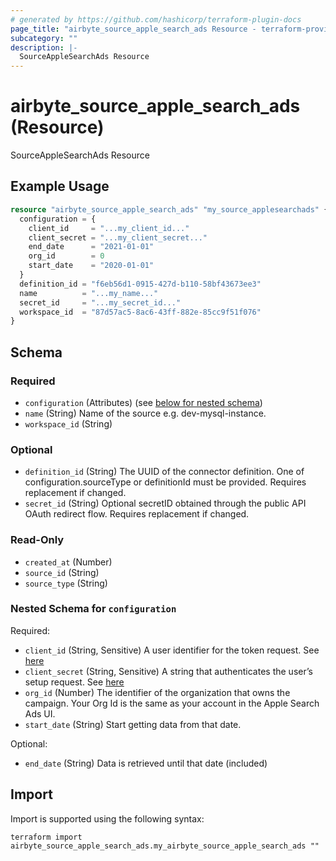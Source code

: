 ```yaml
---
# generated by https://github.com/hashicorp/terraform-plugin-docs
page_title: "airbyte_source_apple_search_ads Resource - terraform-provider-airbyte"
subcategory: ""
description: |-
  SourceAppleSearchAds Resource
---
```


# airbyte_source_apple_search_ads (Resource)

SourceAppleSearchAds Resource

## Example Usage

```terraform
resource "airbyte_source_apple_search_ads" "my_source_applesearchads" {
  configuration = {
    client_id     = "...my_client_id..."
    client_secret = "...my_client_secret..."
    end_date      = "2021-01-01"
    org_id        = 0
    start_date    = "2020-01-01"
  }
  definition_id = "f6eb56d1-0915-427d-b110-58bf43673ee3"
  name          = "...my_name..."
  secret_id     = "...my_secret_id..."
  workspace_id  = "87d57ac5-8ac6-43ff-882e-85cc9f51f076"
}
```

<!-- schema generated by tfplugindocs -->
## Schema

### Required

- `configuration` (Attributes) (see [below for nested schema](#nestedatt--configuration))
- `name` (String) Name of the source e.g. dev-mysql-instance.
- `workspace_id` (String)

### Optional

- `definition_id` (String) The UUID of the connector definition. One of configuration.sourceType or definitionId must be provided. Requires replacement if changed.
- `secret_id` (String) Optional secretID obtained through the public API OAuth redirect flow. Requires replacement if changed.

### Read-Only

- `created_at` (Number)
- `source_id` (String)
- `source_type` (String)

<a id="nestedatt--configuration"></a>
### Nested Schema for `configuration`

Required:

- `client_id` (String, Sensitive) A user identifier for the token request. See <a href="https://developer.apple.com/documentation/apple_search_ads/implementing_oauth_for_the_apple_search_ads_api">here</a>
- `client_secret` (String, Sensitive) A string that authenticates the user’s setup request. See <a href="https://developer.apple.com/documentation/apple_search_ads/implementing_oauth_for_the_apple_search_ads_api">here</a>
- `org_id` (Number) The identifier of the organization that owns the campaign. Your Org Id is the same as your account in the Apple Search Ads UI.
- `start_date` (String) Start getting data from that date.

Optional:

- `end_date` (String) Data is retrieved until that date (included)

## Import

Import is supported using the following syntax:

```shell
terraform import airbyte_source_apple_search_ads.my_airbyte_source_apple_search_ads ""
```
